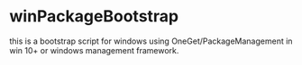 # winPackageBootstrap
this is a bootstrap script for windows using OneGet/PackageManagement in win 10+ or windows management framework.
